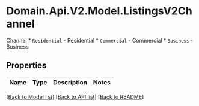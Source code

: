 # Domain.Api.V2.Model.ListingsV2Channel
Channel  * `Residential` - Residential * `Commercial` - Commercial * `Business` - Business
## Properties

Name | Type | Description | Notes
------------ | ------------- | ------------- | -------------

[[Back to Model list]](../README.md#documentation-for-models) [[Back to API list]](../README.md#documentation-for-api-endpoints) [[Back to README]](../README.md)

